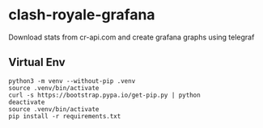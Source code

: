 # clash-royale-grafana
Download stats from cr-api.com and create grafana graphs using telegraf

## Virtual Env
    python3 -m venv --without-pip .venv
    source .venv/bin/activate
    curl -s https://bootstrap.pypa.io/get-pip.py | python
    deactivate
    source .venv/bin/activate
    pip install -r requirements.txt
